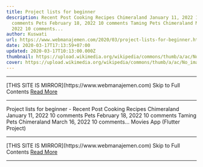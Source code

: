 ```yaml
---
title: Project lists for beginner
description: Recent Post Cooking Recipes Chimeraland January 11, 2022 10
  comments Pets February 18, 2022 10 comments Taming Pets Chimeraland March 16,
  2022 10 comments...
author: Kuswati
url: https://www.webmanajemen.com/2020/03/project-lists-for-beginner.html
date: 2020-03-17T17:13:59+07:00
updated: 2020-03-17T10:13:00.000Z
thumbnail: https://upload.wikimedia.org/wikipedia/commons/thumb/a/ac/No_image_available.svg/2048px-No_image_available.svg.png
cover: https://upload.wikimedia.org/wikipedia/commons/thumb/a/ac/No_image_available.svg/2048px-No_image_available.svg.png
---
```


<hr/> [THIS SITE IS MIRROR](https://www.webmanajemen.com) Skip to Full Contents <a href="https://www.webmanajemen.com/2020/03/project-lists-for-beginner.html" rel="follow" class="button" id="read-more">Read More</a> <hr/> Project lists for beginner - Recent Post Cooking Recipes Chimeraland January 11, 2022 10 comments Pets February 18, 2022 10 comments Taming Pets Chimeraland March 16, 2022 10 comments... Movies App (Flutter Project) <hr/> [THIS SITE IS MIRROR](https://www.webmanajemen.com) Skip to Full Contents <a href="https://www.webmanajemen.com/2020/03/project-lists-for-beginner.html" rel="follow" class="button" id="read-more">Read More</a> <hr/>
